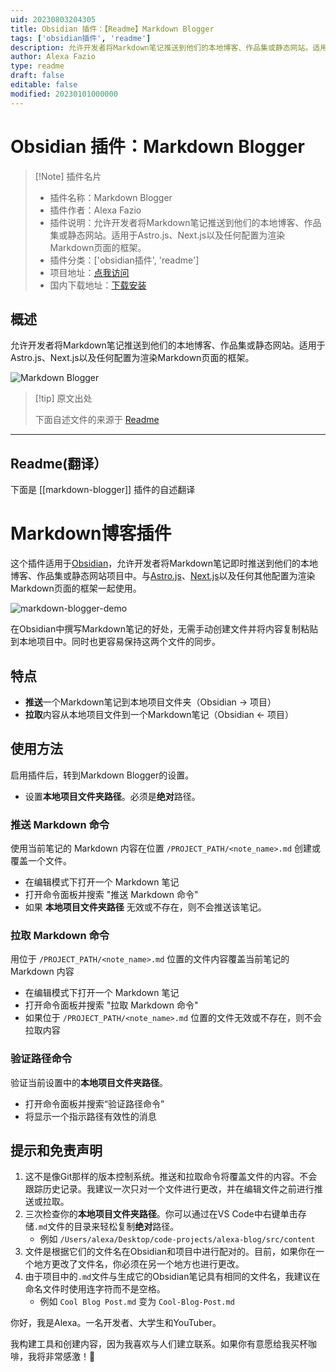 ```yaml
---
uid: 20230803204305
title: Obsidian 插件：【Readme】Markdown Blogger
tags: ['obsidian插件', 'readme']
description: 允许开发者将Markdown笔记推送到他们的本地博客、作品集或静态网站。适用于Astro.js、Next.js以及任何配置为渲染Markdown页面的框架。
author: Alexa Fazio
type: readme
draft: false
editable: false
modified: 20230101000000
---
```


# Obsidian 插件：Markdown Blogger

> [!Note] 插件名片
> - 插件名称：Markdown Blogger
> - 插件作者：Alexa Fazio
> - 插件说明：允许开发者将Markdown笔记推送到他们的本地博客、作品集或静态网站。适用于Astro.js、Next.js以及任何配置为渲染Markdown页面的框架。
> - 插件分类：['obsidian插件', 'readme']
> - 项目地址：[点我访问](https://github.com/afazio1/obsidian-markdown-blogger)
> - 国内下载地址：[下载安装](https://pkmer.cn/products/plugin/pluginMarket/?markdown-blogger)

## 概述

允许开发者将Markdown笔记推送到他们的本地博客、作品集或静态网站。适用于Astro.js、Next.js以及任何配置为渲染Markdown页面的框架。

![Markdown Blogger](https://cdn.pkmer.cn/covers/markdown-blogger_new.gif!pkmer)

> [!tip] 原文出处
> 
>下面自述文件的来源于 [Readme](https://ghproxy.net/https://raw.githubusercontent.com/afazio1/obsidian-markdown-blogger/main/README.md)
> 

---

## Readme(翻译）

下面是 [[markdown-blogger]] 插件的自述翻译


# Markdown博客插件
这个插件适用于[Obsidian](https://obsidian.md)，允许开发者将Markdown笔记即时推送到他们的本地博客、作品集或静态网站项目中。与[Astro.js](https://astro.build)、[Next.js](https://nextjs.org)以及任何其他配置为渲染Markdown页面的框架一起使用。

![markdown-blogger-demo](/images/md-blogger-demo.gif)

在Obsidian中撰写Markdown笔记的好处，无需手动创建文件并将内容复制粘贴到本地项目中。同时也更容易保持这两个文件的同步。

## 特点
- **推送**一个Markdown笔记到本地项目文件夹（Obsidian -> 项目）
- **拉取**内容从本地项目文件到一个Markdown笔记（Obsidian <- 项目）

## 使用方法
启用插件后，转到Markdown Blogger的设置。
- 设置**本地项目文件夹路径**。必须是**绝对**路径。

### 推送 Markdown 命令
使用当前笔记的 Markdown 内容在位置 `/PROJECT_PATH/<note_name>.md` 创建或覆盖一个文件。
- 在编辑模式下打开一个 Markdown 笔记
- 打开命令面板并搜索 "推送 Markdown 命令"
- 如果 **本地项目文件夹路径** 无效或不存在，则不会推送该笔记。

### 拉取 Markdown 命令
用位于 `/PROJECT_PATH/<note_name>.md` 位置的文件内容覆盖当前笔记的 Markdown 内容
- 在编辑模式下打开一个 Markdown 笔记
- 打开命令面板并搜索 "拉取 Markdown 命令"
- 如果位于 `/PROJECT_PATH/<note_name>.md` 位置的文件无效或不存在，则不会拉取内容

### 验证路径命令
验证当前设置中的**本地项目文件夹路径**。
- 打开命令面板并搜索“验证路径命令”
- 将显示一个指示路径有效性的消息

## 提示和免责声明
1. 这不是像Git那样的版本控制系统。推送和拉取命令将覆盖文件的内容。不会跟踪历史记录。我建议一次只对一个文件进行更改，并在编辑文件之前进行推送或拉取。
2. 三次检查你的**本地项目文件夹路径**。你可以通过在VS Code中右键单击存储`.md`文件的目录来轻松复制**绝对**路径。
   - 例如 `/Users/alexa/Desktop/code-projects/alexa-blog/src/content`
3. 文件是根据它们的文件名在Obsidian和项目中进行配对的。目前，如果你在一个地方更改了文件名，你必须在另一个地方也进行更改。
4. 由于项目中的`.md`文件与生成它的Obsidian笔记具有相同的文件名，我建议在命名文件时使用连字符而不是空格。
   - 例如 `Cool Blog Post.md` 变为 `Cool-Blog-Post.md`

你好，我是Alexa。一名开发者、大学生和YouTuber。

我构建工具和创建内容，因为我喜欢与人们建立联系。如果你有意愿给我买杯咖啡，我将非常感激！🤗





